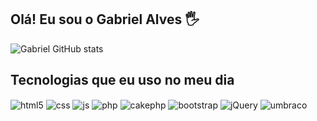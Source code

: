 ## Olá! Eu sou o Gabriel Alves 🖐️

![Gabriel GitHub stats](https://github-readme-stats.vercel.app/api?username=G-abriel10143&show_icons=true&theme=dracula&count_private=true)

## Tecnologias que eu uso no meu dia

<div style="display: inline_block">
  <img align="center" alt="html5" src="https://img.shields.io/badge/HTML5-E34F26?style=for-the-badge&logo=html5&logoColor=white" />
  <img align="center" alt="css" src="https://img.shields.io/badge/CSS3-1572B6?style=for-the-badge&logo=css3&logoColor=white" />
  <img align="center" alt="js" src="https://img.shields.io/badge/JavaScript-F7DF1E?style=for-the-badge&logo=javascript&logoColor=black" />
  <img align="center" alt="php" src="https://img.shields.io/badge/Php-007ACC?style=for-the-badge&logo=php&logoColor=white" />
  <img align="center" alt="cakephp" src="https://img.shields.io/badge/Cake-php-20232A?style=for-the-badge&logo=cakephp&logoColor=61DAFB" />
  <img align="center" alt="bootstrap" src="https://img.shields.io/badge/Bootstrap-20232A?style=for-the-badge&logo=bootstrap&logoColor=61DAFB" />
  <img align="center" alt="jQuery" src="https://img.shields.io/badge/jQuery-20232A?style=for-the-badge&logo=jQuery&logoColor=61DAFB" />
  <img align="center" alt="umbraco" src="https://img.shields.io/badge/Umbraco-20232A?style=for-the-badge&logo=umbraco&logoColor=61DAFB" />
  
</div><br/>
